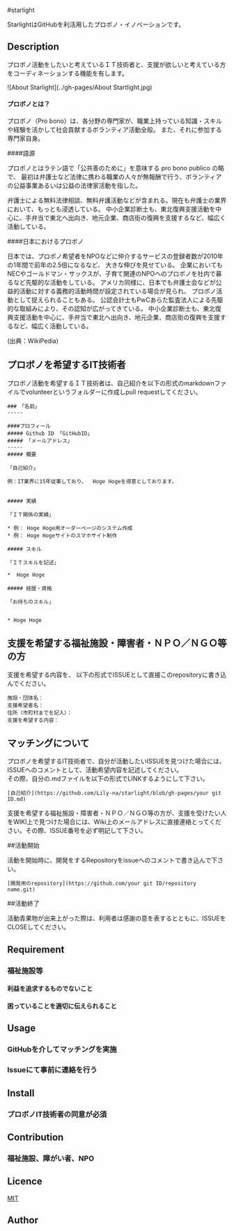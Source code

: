 #starlight

StarlightはGitHubを利活用したプロボノ・イノベーションです。

## Description

プロボノ活動をしたいと考えているＩＴ技術者と、支援が欲しいと考えている方をコーディネーションする機能を有します。

![About Starlight](../gh-pages/About Startlight.jpg)


#### プロボノとは？

プロボノ（Pro bono）は、各分野の専門家が、職業上持っている知識・スキルや経験を活かして社会貢献するボランティア活動全般。
また、それに参加する専門家自身。

####語源

プロボノとはラテン語で「公共善のために」を意味する pro bono publico の略で、
最初は弁護士など法律に携わる職業の人々が無報酬で行う、ボランティアの公益事業あるいは公益の法律家活動を指した。

弁護士による無料法律相談、無料弁護活動などが含まれる。現在も弁護士の業界において、もっとも浸透している。
中小企業診断士も、東北復興支援活動を中心に、手弁当で東北へ出向き、地元企業、商店街の復興を支援するなど、幅広く活動している。

####日本におけるプロボノ

日本では、プロボノ希望者をNPOなどに仲介するサービスの登録者数が2010年の1年間で前年の2.5倍になるなど、
大きな伸びを見せている。
企業においてもNECやゴールドマン・サックスが、子育て関連のNPOへのプロボノを社内で募るなど先駆的な活動をしている。
アメリカ同様に、日本でも弁護士会などが公益的活動に対する義務的活動時間が設定されている場合が見られ、
プロボノ活動として捉えられることもある。
公認会計士もPwCあらた監査法人による先駆的な取組みにより、その認知が広がってきている。 
中小企業診断士も、東北復興支援活動を中心に、手弁当で東北へ出向き、地元企業、商店街の復興を支援するなど、幅広く活動している。

(出典：WikiPedia)

## プロボノを希望するIT技術者

プロボノ活動を希望するＩＴ技術者は、自己紹介を以下の形式のmarkdownファイルでvolunteerというフォルダーに作成しpull requestしてください。  

```
###　「名前」
-----

####プロフィール
##### Github ID 「GitHubID」
##### 「メールアドレス」
-----
##### 概要  

「自己紹介」

例：IT業界に15年従事しており、  Hoge Hogeを得意としております。  


##### 実績

「ＩＴ関係の実績」

* 例： Hoge Hoge用オーダーページのシステム作成
* 例： Hoge Hogeサイトのスマホサイト制作

##### スキル

「ＩＴスキルを記述」

*  Hoge Hoge

##### 経歴・資格

「お持ちのスキル」


* Hoge Hoge

```




## 支援を希望する福祉施設・障害者・ＮＰＯ／ＮＧＯ等の方

支援を希望する内容を、 以下の形式でISSUEとして直接このrepositoryに書き込んでください。

```
施設・団体名：
支援希望者名：
住所（市町村までを記入）：
支援を希望する内容：

```

## マッチングについて

プロボノを希望するIT技術者で、自分が活動したいISSUEを見つけた場合には、ISSUEへのコメントとして、活動希望内容を記述してください。  
その際、自分の.mdファイルを以下の形式でLINKするようにして下さい。  
```
[自己紹介](https://github.com/Lily-na/starlight/blob/gh-pages/your git ID.md)
```
  
支援を希望する福祉施設・障害者・ＮＰＯ／ＮＧＯ等の方が、支援を受けたい人をWIKI上で見つけた場合には、Wiki上のメールアドレスに直接連絡とってください。その際、ISSUE番号を必ず明記して下さい。

##活動開始

活動を開始時に、開発をするRepositoryをissueへのコメントで書き込んで下さい。
```
[開発用のrepository](https://github.com/your git ID/repository name.git)
```

##活動終了

活動青果物が出来上がった際は、利用者は感謝の意を表するとともに、ISSUEをCLOSEしてください。

## Requirement



### 福祉施設等
#### 利益を追求するものでないこと
#### 困っていることを適切に伝えられること






## Usage

### GitHubを介してマッチングを実施
### Issueにて事前に連絡を行う

## Install

### プロボノIT技術者の同意が必須

## Contribution

### 福祉施設、障がい者、NPO

## Licence

[MIT](https://github.com/tcnksm/tool/blob/master/LICENCE)

## Author


